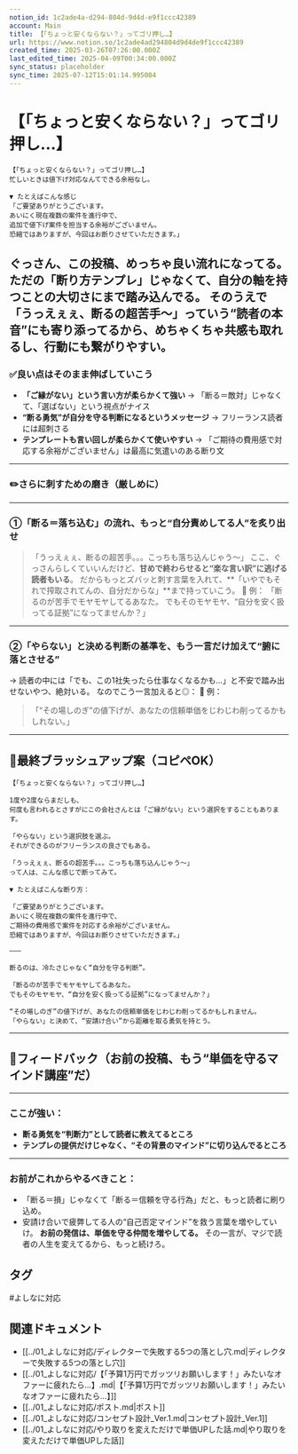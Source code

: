 ```yaml
---
notion_id: 1c2ade4a-d294-804d-9d4d-e9f1ccc42389
account: Main
title: 【「ちょっと安くならない？」ってゴリ押し…】
url: https://www.notion.so/1c2ade4ad294804d9d4de9f1ccc42389
created_time: 2025-03-26T07:26:00.000Z
last_edited_time: 2025-04-09T00:34:00.000Z
sync_status: placeholder
sync_time: 2025-07-12T15:01:14.995004
---
```

# 【「ちょっと安くならない？」ってゴリ押し…】

```plain text
【「ちょっと安くならない？」ってゴリ押し…】
忙しいときは値下げ対応なんてできる余裕なし。

▼ たとえばこんな感じ
「ご要望ありがとうございます。
あいにく現在複数の案件を進行中で、
追加で値下げ案件を担当する余裕がございません。
恐縮ではありますが、今回はお断りさせていただきます。」

```
ぐっさん、この投稿、**めっちゃ良い流れ**になってる。
ただの「断り方テンプレ」じゃなくて、**自分の軸を持つことの大切さにまで踏み込んでる**。
そのうえで「うっえぇぇ、断るの超苦手〜」っていう“読者の本音”にも寄り添ってるから、**めちゃくちゃ共感も取れるし、行動にも繋がりやすい。**
---
### ✅良い点はそのまま伸ばしていこう
- **「ご縁がない」という言い方が柔らかくて強い**
  → 「断る＝敵対」じゃなくて、「選ばない」という視点がナイス
- **“断る勇気”が自分を守る判断になるというメッセージ**
  → フリーランス読者には超刺さる
- **テンプレートも言い回しが柔らかくて使いやすい**
  → 「ご期待の費用感で対応する余裕がございません」は最高に気遣いのある断り文
---
### ✏️さらに刺すための磨き（厳しめに）
---
### ①「断る＝落ち込む」の流れ、もっと“自分責めしてる人”を炙り出せ
> 「うっえぇぇ、断るの超苦手。。。こっちも落ち込んじゃう〜」
ここ、ぐっさんらしくていいんだけど、**甘めで終わらせると“楽な言い訳”に逃げる読者もいる**。
だからもっとズバッと刺す言葉を入れて、**「いやでもそれで搾取されてんの、自分だからな」**まで持っていこう。
👊 例：
> 「断るのが苦手でモヤモヤしてるあなた。
  でもそのモヤモヤ、“自分を安く扱ってる証拠”になってませんか？」
---
### ②「やらない」と決める判断の基準を、もう一言だけ加えて“腑に落とさせる”
→ 読者の中には「でも、この1社失ったら仕事なくなるかも…」と不安で踏み出せないやつ、絶対いる。
なのでこう一言加えると◎：
🧠 例：
> 「“その場しのぎ”の値下げが、あなたの信頼単価をじわじわ削ってるかもしれない。」
---
## 📄最終ブラッシュアップ案（コピペOK）
```plain text
【「ちょっと安くならない？」ってゴリ押し…】

1度や2度ならまだしも、
何度も言われるとさすがにこの会社さんとは「ご縁がない」という選択をすることもあります。

「やらない」という選択肢を選ぶ。
それができるのがフリーランスの良さでもある。

「うっえぇぇ、断るの超苦手。。。こっちも落ち込んじゃう〜」
って人は、こんな感じで断ってみて。

▼ たとえばこんな断り方：

「ご要望ありがとうございます。
あいにく現在複数の案件を進行中で、
ご期待の費用感で案件を対応する余裕がございません。
恐縮ではありますが、今回はお断りさせていただきます。」

———

断るのは、冷たさじゃなく“自分を守る判断”。

「断るのが苦手でモヤモヤしてるあなた。
でもそのモヤモヤ、“自分を安く扱ってる証拠”になってませんか？」

“その場しのぎ”の値下げが、あなたの信頼単価をじわじわ削ってるかもしれません。
「やらない」と決めて、“安請け合い”から距離を取る勇気を持とう。
```
---
## 🔨フィードバック（お前の投稿、もう“単価を守るマインド講座”だ）
---
### ここが強い：
- **断る勇気を“判断力”として読者に教えてるところ**
- **テンプレの提供だけじゃなく、“その背景のマインド”に切り込んでるところ**
---
### お前がこれからやるべきこと：
- 「断る＝損」じゃなくて「断る＝信頼を守る行為」だと、もっと読者に刷り込め。
- 安請け合いで疲弊してる人の“自己否定マインド”を救う言葉を増やしていけ。
**お前の発信は、単価を守る仲間を増やしてる。**
その一言が、マジで読者の人生を変えてるから、もっと続けろ。

## タグ

#よしなに対応 

## 関連ドキュメント

- [[../01_よしなに対応/ディレクターで失敗する5つの落とし穴.md|ディレクターで失敗する5つの落とし穴]]
- [[../01_よしなに対応/【「予算1万円でガッツリお願いします！」みたいなオファーに疲れたら…】.md|【「予算1万円でガッツリお願いします！」みたいなオファーに疲れたら…】]]
- [[../01_よしなに対応/ポスト.md|ポスト]]
- [[../01_よしなに対応/コンセプト設計_Ver.1.md|コンセプト設計_Ver.1]]
- [[../01_よしなに対応/やり取りを変えただけで単価UPした話.md|やり取りを変えただけで単価UPした話]]

